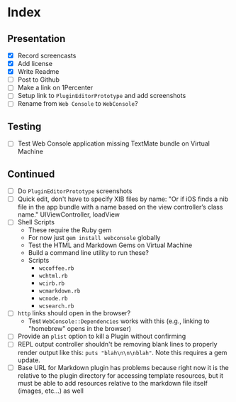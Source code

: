 # Index

## Presentation

* [x] Record screencasts
* [x] Add license
* [x] Write Readme
* [ ] Post to Github
* [ ] Make a link on 1Percenter
* [ ] Setup link to `PluginEditorPrototype` and add screenshots
* [ ] Rename from `Web Console` to `WebConsole`?

## Testing

* [ ] Test Web Console application missing TextMate bundle on Virtual Machine

## Continued

* [ ] Do `PluginEditorPrototype` screenshots
* [ ] Quick edit, don't have to specify XIB files by name: "Or if iOS finds a nib file in the app bundle with a name based on the view controller’s class name." UIViewController, loadView
* [ ] Shell Scripts
	* These require the Ruby gem
	* For now just `gem install webconsole` globally
	* Test the HTML and Markdown Gems on Virtual Machine
	* Build a command line utility to run these?
	* Scripts
		* `wccoffee.rb`
		* `wchtml.rb`
		* `wcirb.rb`
		* `wcmarkdown.rb`
		* `wcnode.rb`
		* `wcsearch.rb`
* [ ] `http` links should open in the browser?
	* Test `WebConsole::Dependencies` works with this (e.g., linking to "homebrew" opens in the browser)
* [ ] Provide an `plist` option to kill a Plugin without confirming
* [ ] REPL output controller shouldn't be removing blank lines to properly render output like this: `puts "blah\n\n\nblah"`. Note this requires a gem update.
* [ ] Base URL for Markdown plugin has problems because right now it is the relative to the plugin directory for accessing template resources, but it must be able to add resources relative to the markdown file itself (images, etc...) as well